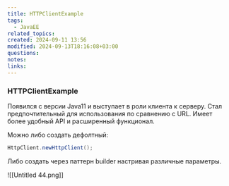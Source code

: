 ```yaml
---
title: HTTPClientExample
tags:
  - JavaEE
related_topics: 
created: 2024-09-11 13:56
modified: 2024-09-13T18:16:08+03:00
questions: 
notes: 
links: 
---
```


### HTTPClientExample

Появился с версии Java11 и выступает в роли клиента к серверу. Стал предпочтительный для использования по сравнению с URL. Имеет более удобный API и расширенный функционал.

Можно либо создать дефолтный:

```Java
HttpClient.newHttpClient();
```

Либо создать через паттерн builder настривая различные параметры.

![[Untitled 44.png]]
